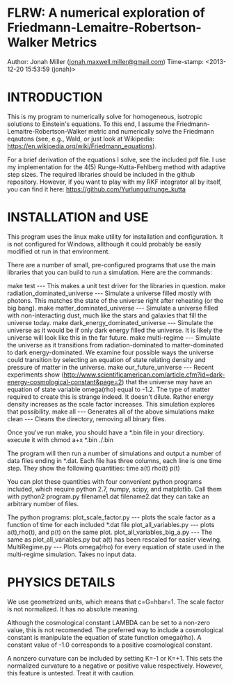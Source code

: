 FLRW: A numerical exploration of Friedmann-Lemaitre-Robertson-Walker Metrics
======================================================================
Author: Jonah Miller (jonah.maxwell.miller@gmail.com)
Time-stamp: <2013-12-20 15:53:59 (jonah)>

# INTRODUCTION

This is my program to numerically solve for homogeneous, isotropic
solutions to Einstein's equations. To this end, I assume the
Friedmann-Lemaitre-Robertson-Walker metric and numerically solve the
Friedmann eqautons (see, e.g., Wald, or just look at Wikipedia:
https://en.wikipedia.org/wiki/Friedmann_equations).

For a brief derivation of the equations I solve, see the included pdf
file. I use my implementation for the 4(5) Runge-Kutta-Fehlberg method
with adaptive step sizes. The required libraries should be included in
the github repository. However, if you want to play with my RKF
integrator all by itself, you can find it here:
https://github.com/Yurlungur/runge_kutta

# INSTALLATION and USE

This program uses the linux make utility for installation and
configuration. It is not configured for Windows, allthough it could
probably be easily modified ot run in that environment.

There are a number of small, pre-configured programs
that use the main libraries that you can build to run a
simulation. Here are the commands:

make test --- This makes a unit test driver for the libraries
              in question.
make radiation_dominated_universe --- Simulate a universe filled
                                      mostly with photons. This
				      matches the state of the
				      universe right after reheating
				      (or the big bang).
make matter_dominated_universe --- Simulate a universe filled with
     			       	   non-interacting dust, much like the
				   stars and galaxies that fill the
				   universe today.
make dark_energy_dominated_universe --- Simulate the universe as it
     				    	would be if only dark energy
					filled the universe. It is
					likely the universe will look
					like this in the far future.
make multi-regime --- Simulate the universe as it transitions from
     		      radiation-dominated to matter-dominated to
		      dark energy-dominated. We examine four possible
		      ways the universe could transition by selecting
		      an equation of state relating density and pressure
		      of matter in the universe.
make our_future_universe --- Recent experiments show
     			     (http://www.scientificamerican.com/article.cfm?id=dark-energy-cosmological-constant&page=2)
     			     that the universe may have an equation
			     of state variable omega(rho) equal to -1.2.
			     The type of matter required to create this is
			     strange indeed. It doesn't dilute. Rather
			     energy density increases as the scale
			     factor increases. This simulation explores
			     that possibility.
make all --- Generates all of the above simulations
make clean --- Cleans the directory, removing all binary files.

Once you've run make, you should have a *.bin file in your
directiory. execute it with
chmod a+x *.bin
./<file name>.bin

The program will then run a number of simulations and output a number
of data files ending in *.dat. Each file has three columns, each line
is one time step. They show the following quantities:
time a(t) rho(t) p(t)

You can plot these quantities with four convenient python programs
included, which require python 2.7, numpy, scipy, and matplotlib. Call
them with
python2 program.py filename1.dat filename2.dat
they can take an arbitrary number of files.

The python programs:
plot_scale_factor.py --- plots the scale factor as a function of
		     	 time for each included *.dat file
plot_all_variables.py --- plots a(t),rho(t), and p(t) on the same
		      	  plot.
plot_all_variables_big_a.py --- The same as plot_all_variables.py
                                but a(t) has been rescaled for easier
				viewing.
MultiRegime.py --- Plots omega(rho) for every equation of state used
	       	   in the multi-regime simulation. Takes no input
		   data.


# PHYSICS DETAILS

We use geometrized units, which means that c=G=hbar=1.
The scale factor is not normalized. It has no absolute meaning.

Although the cosmological constant LAMBDA can be set to a non-zero
value, this is not recomended. The preferred way to include a
cosmological constant is manipulate the equation of state function
omega(rho). A constant value of -1.0 corresponds to a positive
cosmological constant.

A nonzero curvature can be included by setting K=-1 or K=+1. This sets
the normalized curvature to a negative or positive value
respectively. However, this feature is untested. Treat it with
caution.

